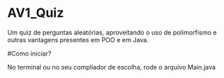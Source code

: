 # AV1_Quiz
Um quiz de perguntas aleatórias, aproveitando o uso de polimorfismo e outras vantagens presentes em POO e em Java.

#Como iniciar?

No terminal ou no seu compliador de escolha, rode o arquivo Main.java
